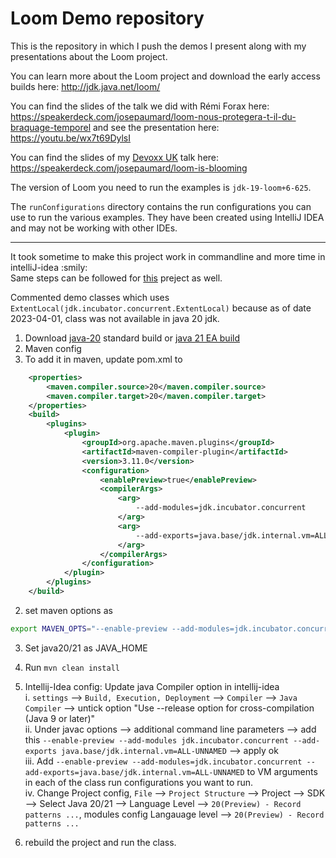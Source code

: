 Loom Demo repository
====================

This is the repository in which I push the demos I present along with my presentations about the Loom project.

You can learn more about the Loom project and download the early access builds here: http://jdk.java.net/loom/

You can find the slides of the talk we did with Rémi Forax here: https://speakerdeck.com/josepaumard/loom-nous-protegera-t-il-du-braquage-temporel and see the presentation here: https://youtu.be/wx7t69DylsI

You can find the slides of my [Devoxx UK](https://www.devoxx.co.uk/) talk here: https://speakerdeck.com/josepaumard/loom-is-blooming

The version of Loom you need to run the examples is `jdk-19-loom+6-625`.

The `runConfigurations` directory contains the run configurations you can use to run the various examples. They have been created using IntelliJ IDEA and may not be working with other IDEs. 

-----------------------------
   
It took sometime to make this project work in commandline and more time in intelliJ-idea :smily:   
Same steps can be followed for [this](https://github.com/JosePaumard/2022_javaone-loom-livelab) preject as well.   

Commented demo classes which uses `ExtentLocal(jdk.incubator.concurrent.ExtentLocal)` because as of date 2023-04-01, class was not available in java 20 jdk.   

1. Download [java-20](https://adoptium.net/temurin/releases/?version=20) standard build or [java 21 EA build](https://jdk.java.net/21/)   
2. Maven config       
1. To add it in maven, update pom.xml to     
```xml
    <properties>
        <maven.compiler.source>20</maven.compiler.source>
        <maven.compiler.target>20</maven.compiler.target>
    </properties>
    <build>
        <plugins>
            <plugin>
                <groupId>org.apache.maven.plugins</groupId>
                <artifactId>maven-compiler-plugin</artifactId>
                <version>3.11.0</version>
                <configuration>
                    <enablePreview>true</enablePreview>
                    <compilerArgs>
                        <arg>
                            --add-modules=jdk.incubator.concurrent
                        </arg>
                        <arg>
                            --add-exports=java.base/jdk.internal.vm=ALL-UNNAMED
                        </arg>
                    </compilerArgs>
                </configuration>
            </plugin>
        </plugins>
    </build>
```

2. set maven options as   
```bash
export MAVEN_OPTS="--enable-preview --add-modules=jdk.incubator.concurrent --add-exports=java.base/jdk.internal.vm=ALL-UNNAMED"
```

3. Set java20/21 as JAVA_HOME
4. Run `mvn clean install`

5. Intellij-Idea config:   Update java Compiler option in intellij-idea   
i. `settings` --> `Build, Execution, Deployment` --> `Compiler` --> `Java Compiler` --> untick option "Use --release option for cross-compilation (Java 9 or later)"       
ii. Under javac options --> additional command line parameters --> add this `--enable-preview --add-modules jdk.incubator.concurrent --add-exports java.base/jdk.internal.vm=ALL-UNNAMED` --> apply ok   
iii. Add `--enable-preview --add-modules=jdk.incubator.concurrent --add-exports=java.base/jdk.internal.vm=ALL-UNNAMED` to VM arguments in each of the class run configurations you want to run.   
iv. Change Project config, `File` --> `Project Structure` --> Project --> SDK --> Select Java 20/21 --> Language Level --> `20(Preview) - Record patterns ...`, modules config Langauage level --> `20(Preview) - Record patterns ...`


6. rebuild the project and run the class.  
